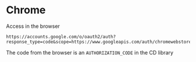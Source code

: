 # Chrome

Access in the browser

```
https://accounts.google.com/o/oauth2/auth?response_type=code&scope=https://www.googleapis.com/auth/chromewebstore&client_id=${CLIENT_ID}&redirect_uri=urn:ietf:wg:oauth:2.0:oob
```

The code from the browser is an `AUTHORIZATION_CODE` in the CD library

